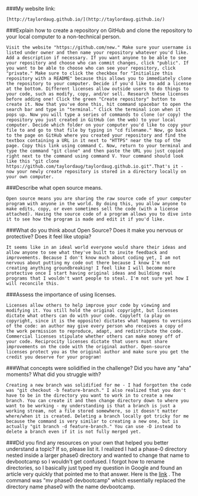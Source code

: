 ###My website link:
```
[http://taylordaug.github.io/](http://taylordaug.github.io/)
```

###Explain how to create a repository on GitHub and clone the repository to your local computer to a non-technical person.
```
Visit the website "https://github.com/new." Make sure your username is listed under owner and then name your repository whatever you'd like. Add a description if necessary. If you want anyone to be able to see your repository and choose who can commit changes, click "public". If you want to be able to choose who can see your repository, click "private." Make sure to click the checkbox for "Initialize this repository with a README" because this allows you to immediately clone the repository to your computer. Decide if you'd like to add a license at the bottom. Different licenses allow outside users to do things to your code, such as modify, copy, and/or sell. Research these licenses before adding one! Click the green "Create repository" button to create it. Now that you've done this, hit command spacebar to open the search bar and type in "terminal." Click the terminal icon when it pops up. Now you will type a series of commands to clone (or copy) the repository you just created in GitHub (on the web) to your local computer. Decide which folder on your computer you'd like to copy your file to and go to that file by typing in "cd filename." Now, go back to the page on GitHub where you created your repository and find the textbox containing a URL in it next to "HTTPS" near the top of the page. Copy this link using command C. Now, return to your terminal and type the command "git clone" and then paste the URL you just copied right next to the command using command V. Your command should look like this "git clone https://github.com/taylordaug/taylordaug.github.io.git".That's it - now your newly create repository is stored in a directory locally on your own computer.
```

###Describe what open source means.
```
Open source means you are sharing the raw source code of your computer program with anyone in the world. By doing this, you allow anyone to make edits, copy, or even sometimes sell the code (with a license attached). Having the source code of a program allows you to dive into it to see how the program is made and edit it if you'd like.
```

###What do you think about Open Source? Does it make you nervous or protective? Does it feel like utopia?
```
It seems like in an ideal world everyone would share their ideas and allow anyone to see what they've built to invite feedback and improvements. Because I don't know much about coding yet, I am not nervous about putting my code out there because I know I'm not creating anything groundbreaking! I feel like I will become more protective once I start having original ideas and building real programs that I wouldn't want people to steal. I'm not sure yet how I will reconcile this.
```

###Assess the importance of using licenses.
```
Licenses allow others to help improve your code by viewing and modifying it. You still hold the original copyright, but licenses dictate what others can do with your code. Copyleft (a play on copyright, since it is the opposite) dictates what happens to versions of the code: an author may give every person who receives a copy of the work permission to reproduce, adapt, and redistribute the code. Commercial licenses stipulate whether others can make money off of your code. Reciprocity licenses dictate that users must share improvements on the code with the original author. Open-source licenses protect you as the original author and make sure you get the credit you deserve for your program!
```

###What concepts were solidified in the challenge? Did you have any "aha" moments? What did you struggle with?
```
Creating a new branch was solidified for me - I had forgotten the code was "git checkout -b feature-branch." I also realized that you don't have to be in the directory you want to work in to create a new branch. You can create it and then change directory down to where you want to be working - my understanding is that a branch is just a working stream, not a file stored somewhere, so it doesn't matter where/when it is created. Deleting a branch locally got tricky for me because the command is very similar to creating a new one, but is actually "git branch -d feature-branch." You can use -D instead to delete a branch even if it is not fully merged yet.
```

###Did you find any resources on your own that helped you better understand a topic? If so, please list it.
I realized I had a phase-0 directory nested inside a larger phase0 directory and wanted to change that name to devbootcamp so I wouldn't get confused. I forgot how to rename directories, so I basically just typed my question in Google and found an article very quickly that pointed me to that answer. Here is the [link](http://www.patrick-wied.at/blog/rename-files-and-folders-with-git) . The command was "mv phase0 devbootcamp" which essentially replaced the directory name phase0 with the name devbootcamp.